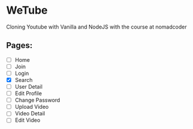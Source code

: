 # WeTube

Cloning Youtube with Vanilla and NodeJS
with the course at nomadcoder

## Pages:

- [ ] Home
- [ ] Join
- [ ] Login
- [x] Search
- [ ] User Detail
- [ ] Edit Profile
- [ ] Change Password
- [ ] Upload Video
- [ ] Video Detail
- [ ] Edit Video

